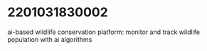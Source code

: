 # 2201031830002
ai-based wildlife conservation platform: monitor and track wildlife population with ai algorithms
